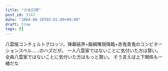 ```yaml
---
title: "少女幻想"
post_id: 3143
date: "2004-08-10T02:01:00+09:00"
draft: true
tags: []
---
```



八雲版コンチェルトグロッソ。弾幕結界+飯綱権現降臨+赤鬼青鬼のコンビネーションスペル……のハズだが。 一人八雲家ではないことに気付いた方は賢い。 全員八雲家ではないことに気付いた方はもっと賢い。  そう言えば上下関係も一緒だな
